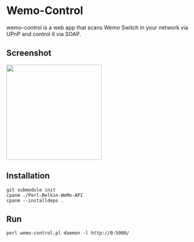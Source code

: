 # Wemo-Control

wemo-control is a web app that scans Wemo Switch in your network via UPnP and control it via SOAP.

## Screenshot

<img src="http://pbs.twimg.com/media/BAwpsRQCYAAwPKn.png" height="250">

## Installation

```
git submodule init
cpanm ./Perl-Belkin-WeMo-API
cpanm --installdeps .
```

## Run

```
perl wemo-control.pl daemon -l http://0:5000/
```

